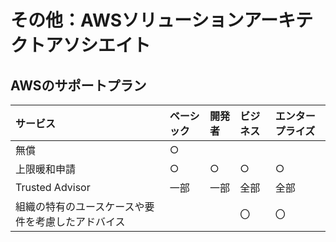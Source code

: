 # その他：AWSソリューションアーキテクトアソシエイト

## AWSのサポートプラン

|サービス|ベーシック|開発者|ビジネス|エンタープライズ|
|:---|:---|:---|:---|:---|
|無償|○||||
|上限暖和申請|○|○|○|○|
|Trusted Advisor|一部|一部|全部|全部|
|組織の特有のユースケースや要件を考慮したアドバイス|||〇|〇|
